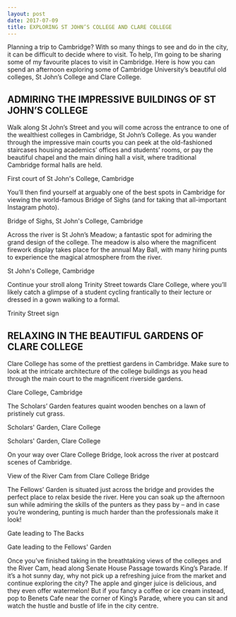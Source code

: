 ```yaml
---
layout: post
date: 2017-07-09
title: EXPLORING ST JOHN’S COLLEGE AND CLARE COLLEGE
---
```


Planning a trip to Cambridge? With so many things to see and do in the city, it can be difficult to decide where to visit. To help, I’m going to be sharing some of my favourite places to visit in Cambridge. Here is how you can spend an afternoon exploring some of Cambridge University’s beautiful old colleges, St John’s College and Clare College.

<h2>ADMIRING THE IMPRESSIVE BUILDINGS OF ST JOHN’S COLLEGE</h2>
Walk along St John’s Street and you will come across the entrance to one of the wealthiest colleges in Cambridge, St John’s College. As you wander through the impressive main courts you can peek at the old-fashioned staircases housing academics’ offices and students’ rooms, or pay the beautiful chapel and the main dining hall a visit, where traditional Cambridge formal halls are held.

First court of St John's College, Cambridge

You’ll then find yourself at arguably one of the best spots in Cambridge for viewing the world-famous Bridge of Sighs (and for taking that all-important Instagram photo).

Bridge of Sighs, St John's College, Cambridge 

Across the river is St John’s Meadow; a fantastic spot for admiring the grand design of the college. The meadow is also where the magnificent firework display takes place for the annual May Ball, with many hiring punts to experience the magical atmosphere from the river.

St John's College, Cambridge

Continue your stroll along Trinity Street towards Clare College, where you’ll likely catch a glimpse of a student cycling frantically to their lecture or dressed in a gown walking to a formal.

Trinity Street sign

<h2>RELAXING IN THE BEAUTIFUL GARDENS OF CLARE COLLEGE</h2>
Clare College has some of the prettiest gardens in Cambridge. Make sure to look at the intricate architecture of the college buildings as you head through the main court to the magnificent riverside gardens.

Clare College, Cambridge



The Scholars’ Garden features quaint wooden benches on a lawn of pristinely cut grass.

Scholars' Garden, Clare College

Scholars' Garden, Clare College

On your way over Clare College Bridge, look across the river at postcard scenes of Cambridge.

View of the River Cam from Clare College Bridge

The Fellows’ Garden is situated just across the bridge and provides the perfect place to relax beside the river. Here you can soak up the afternoon sun while admiring the skills of the punters as they pass by – and in case you’re wondering, punting is much harder than the professionals make it look!

Gate leading to The Backs

Gate leading to the Fellows' Garden

Once you’ve finished taking in the breathtaking views of the colleges and the River Cam, head along Senate House Passage towards King’s Parade. If it’s a hot sunny day, why not pick up a refreshing juice from the market and continue exploring the city? The apple and ginger juice is delicious, and they even offer watermelon! But if you fancy a coffee or ice cream instead, pop to Benets Cafe near the corner of King’s Parade, where you can sit and watch the hustle and bustle of life in the city centre.
